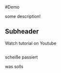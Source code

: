 #Demo

some description!

## Subheader

Watch tutorial on Youtube

##


scheiße passiert 


was solls




